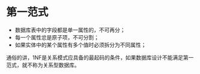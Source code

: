 # 第一范式

* 数据库表中的字段都是单一属性的，不可再分；
* 每一个属性忿是原子项，不可分割；
* 如果实体中的某个属性有多个值时必须拆分为不同属性；

通俗的讲，1NF是关系模式应具备的最起码的条件，如果数据库设计不能满足第一范式，就不称为关系型数据库。

